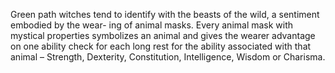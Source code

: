 Green path witches tend to identify with the beasts of the wild, a sentiment embodied by the wear- ing of animal masks. Every animal mask with mystical properties symbolizes an animal and gives the wearer advantage on one ability check for each long rest for the ability associated with that animal – Strength, Dexterity, Constitution, Intelligence, Wisdom or Charisma.